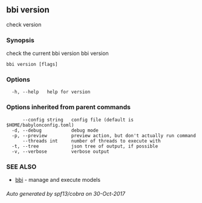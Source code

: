 ## bbi version

check version

### Synopsis


check the current bbi version
bbi version 
 

```
bbi version [flags]
```

### Options

```
  -h, --help   help for version
```

### Options inherited from parent commands

```
      --config string   config file (default is $HOME/babylonconfig.toml)
  -d, --debug           debug mode
  -p, --preview         preview action, but don't actually run command
      --threads int     number of threads to execute with
  -t, --tree            json tree of output, if possible
  -v, --verbose         verbose output
```

### SEE ALSO
* [bbi](bbi.md)	 - manage and execute models

###### Auto generated by spf13/cobra on 30-Oct-2017
